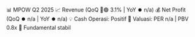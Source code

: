 📊 MPOW Q2 2025
📈 Revenue (QoQ 🔼🟢 3.1% | YoY ⏺️ n/a)
💰 Net Profit (QoQ ⏺️ n/a | YoY ⏺️ n/a)
💡 Cash Operasi: Positif
🧮 Valuasi: PER n/a | PBV 0.8x
🧱 Fundamental stabil
